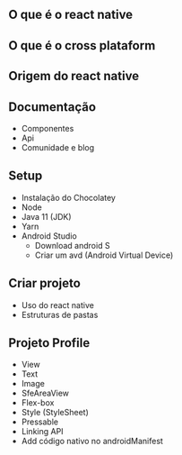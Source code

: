 ## O que é o react native
## O que é o cross plataform
## Origem do react native
## Documentação
  - Componentes
  - Api
  - Comunidade e blog
## Setup
  - Instalação do Chocolatey
  - Node
  - Java 11 (JDK)
  - Yarn
  - Android Studio
    - Download android S
    - Criar um avd (Android Virtual Device)
## Criar projeto
  - Uso do react native
  - Estruturas de pastas
## Projeto Profile
  - View
  - Text
  - Image
  - SfeAreaView
  - Flex-box
  - Style (StyleSheet)
  - Pressable
  - Linking API
  - Add código nativo no androidManifest
